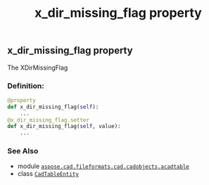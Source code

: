 ﻿---
title: x_dir_missing_flag property
second_title: Aspose.CAD for Python via .NET API References
description: 
type: docs
weight: 590
url: /python-net/aspose.cad.fileformats.cad.cadobjects.acadtable/cadtableentity/x_dir_missing_flag/
is_root: false
---

## x_dir_missing_flag property


The XDirMissingFlag
### Definition:
```python
@property
def x_dir_missing_flag(self):
    ...
@x_dir_missing_flag.setter
def x_dir_missing_flag(self, value):
    ...
```

### See Also
* module [`aspose.cad.fileformats.cad.cadobjects.acadtable`](../../)
* class [`CadTableEntity`](/cad/python-net/aspose.cad.fileformats.cad.cadobjects.acadtable/cadtableentity)
